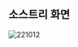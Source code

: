 ## 소스트리 화면
![221012](https://user-images.githubusercontent.com/113006326/195262918-96cf9f83-7e24-425d-8569-15e283c866ae.PNG)
